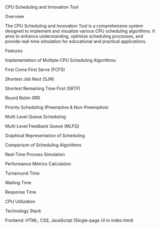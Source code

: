 CPU Scheduling and Innovation Tool

Overview

The CPU Scheduling and Innovation Tool is a comprehensive system designed to implement and visualize various CPU scheduling algorithms. It aims to enhance understanding, optimize scheduling processes, and provide real-time simulation for educational and practical applications.

Features

Implementation of Multiple CPU Scheduling Algorithms:

First Come First Serve (FCFS)

Shortest Job Next (SJN)

Shortest Remaining Time First (SRTF)

Round Robin (RR)

Priority Scheduling (Preemptive & Non-Preemptive)

Multi-Level Queue Scheduling

Multi-Level Feedback Queue (MLFQ)


Graphical Representation of Scheduling

Comparison of Scheduling Algorithms

Real-Time Process Simulation

Performance Metrics Calculation

Turnaround Time

Waiting Time

Response Time

CPU Utilization



Technology Stack

Frontend: HTML, CSS, JavaScript (Single-page UI in index.html)
